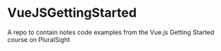 # VueJSGettingStarted
A repo to contain notes code examples from the Vue.js Getting Started course on PluralSight

